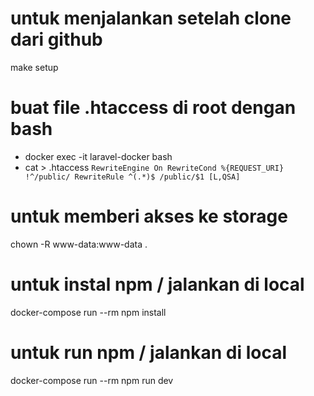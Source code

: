 # untuk menjalankan setelah clone dari github
make setup

# buat file .htaccess di root dengan bash
- docker exec -it laravel-docker bash
- cat > .htaccess
`RewriteEngine On
RewriteCond %{REQUEST_URI} !^/public/
RewriteRule ^(.*)$ /public/$1 [L,QSA]`

# untuk memberi akses ke storage
chown -R www-data:www-data . 

# untuk instal npm / jalankan di local
docker-compose run --rm npm install

# untuk run npm / jalankan di local
docker-compose run --rm npm run dev
